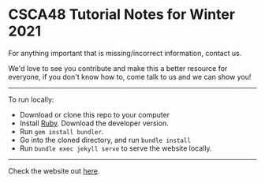 # CSCA48 Tutorial Notes for Winter 2021

For anything important that is missing/incorrect information, contact us.

We'd love to see you contribute and make this a better resource for everyone, if you don't know how to, come talk to us and we can show you!

---

To run locally:

- Download or clone this repo to your computer
- Install [Ruby](https://www.ruby-lang.org/en/documentation/installation/). Download the developer version.
- Run `gem install bundler`.
- Go into the cloned directory, and run `bundle install`
- Run `bundle exec jekyll serve` to serve the website locally.

---

Check the website out [here](http://csca48f20.github.io/tutorials).

